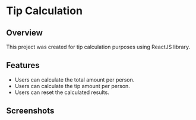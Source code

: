 # Tip Calculation

## Overview

This project was created for tip calculation purposes using ReactJS library.

## Features

* Users can calculate the total amount per person.
* Users can calculate the tip amount per person.
* Users can reset the calculated results.

## Screenshots

